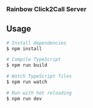 ### Rainbow Click2Call Server

## Usage

```sh
# Install dependencies
$ npm install

# Compile TypeScript
$ npm run build

# Watch TypeScript files
$ npm run watch

# Run with hot reloading
$ npm run dev
```
